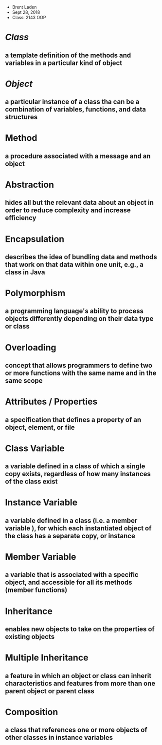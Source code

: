 * Brent Laden
* Sept 28, 2018
* Class: 2143 OOP

# _Class_
## a template definition of the methods and variables in a particular kind of object

# _Object_
## a particular instance of a class tha can be a combination of variables, functions, and data structures

# Method
## a procedure associated with a message and an object

# Abstraction
##  hides all but the relevant data about an object in order to reduce complexity and increase efficiency

# Encapsulation
## describes the idea of bundling data and methods that work on that data within one unit, e.g., a class in Java

# Polymorphism
## a programming language's ability to process objects differently depending on their data type or class

# Overloading
## concept that allows programmers to define two or more functions with the same name and in the same scope

# Attributes / Properties
## a specification that defines a property of an object, element, or file

# Class Variable
## a variable defined in a class of which a single copy exists, regardless of how many instances of the class exist

# Instance Variable
##  a variable defined in a class (i.e. a member variable ), for which each instantiated object of the class has a separate copy, or instance

# Member Variable
##  a variable that is associated with a specific object, and accessible for all its methods (member functions)

# Inheritance
## enables new objects to take on the properties of existing objects

# Multiple Inheritance
## a feature in which an object or class can inherit characteristics and features from more than one parent object or parent class

# Composition
## a class that references one or more objects of other classes in instance variables
